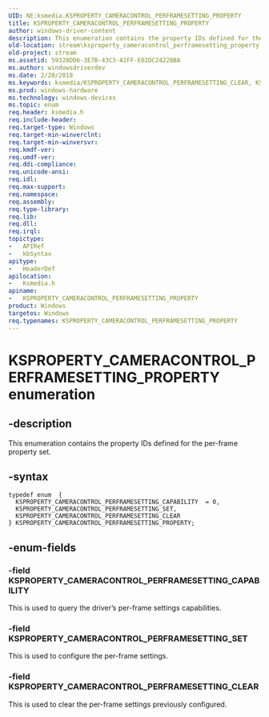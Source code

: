 ```yaml
---
UID: NE:ksmedia.KSPROPERTY_CAMERACONTROL_PERFRAMESETTING_PROPERTY
title: KSPROPERTY_CAMERACONTROL_PERFRAMESETTING_PROPERTY
author: windows-driver-content
description: This enumeration contains the property IDs defined for the per-frame property set.
old-location: stream\ksproperty_cameracontrol_perframesetting_property.htm
old-project: stream
ms.assetid: 59328DD6-3E7B-43C3-A1FF-E02DC24228BA
ms.author: windowsdriverdev
ms.date: 2/20/2018
ms.keywords: ksmedia/KSPROPERTY_CAMERACONTROL_PERFRAMESETTING_CLEAR, KSPROPERTY_CAMERACONTROL_PERFRAMESETTING_PROPERTY, KSPROPERTY_CAMERACONTROL_PERFRAMESETTING_CLEAR, ksmedia/KSPROPERTY_CAMERACONTROL_PERFRAMESETTING_SET, stream.ksproperty_cameracontrol_perframesetting_property, KSPROPERTY_CAMERACONTROL_PERFRAMESETTING_CAPABILITY, ksmedia/KSPROPERTY_CAMERACONTROL_PERFRAMESETTING_PROPERTY, ksmedia/KSPROPERTY_CAMERACONTROL_PERFRAMESETTING_CAPABILITY, KSPROPERTY_CAMERACONTROL_PERFRAMESETTING_PROPERTY enumeration [Streaming Media Devices], KSPROPERTY_CAMERACONTROL_PERFRAMESETTING_SET
ms.prod: windows-hardware
ms.technology: windows-devices
ms.topic: enum
req.header: ksmedia.h
req.include-header: 
req.target-type: Windows
req.target-min-winverclnt: 
req.target-min-winversvr: 
req.kmdf-ver: 
req.umdf-ver: 
req.ddi-compliance: 
req.unicode-ansi: 
req.idl: 
req.max-support: 
req.namespace: 
req.assembly: 
req.type-library: 
req.lib: 
req.dll: 
req.irql: 
topictype:
-	APIRef
-	kbSyntax
apitype:
-	HeaderDef
apilocation:
-	Ksmedia.h
apiname:
-	KSPROPERTY_CAMERACONTROL_PERFRAMESETTING_PROPERTY
product: Windows
targetos: Windows
req.typenames: KSPROPERTY_CAMERACONTROL_PERFRAMESETTING_PROPERTY
---
```


# KSPROPERTY_CAMERACONTROL_PERFRAMESETTING_PROPERTY enumeration


## -description


This enumeration contains the property IDs defined for the per-frame property set.


## -syntax


````
typedef enum  { 
  KSPROPERTY_CAMERACONTROL_PERFRAMESETTING_CAPABILITY  = 0,
  KSPROPERTY_CAMERACONTROL_PERFRAMESETTING_SET,
  KSPROPERTY_CAMERACONTROL_PERFRAMESETTING_CLEAR
} KSPROPERTY_CAMERACONTROL_PERFRAMESETTING_PROPERTY;
````


## -enum-fields




### -field KSPROPERTY_CAMERACONTROL_PERFRAMESETTING_CAPABILITY

This is used to query the driver’s per-frame settings capabilities.


### -field KSPROPERTY_CAMERACONTROL_PERFRAMESETTING_SET

This is used to configure the per-frame settings.


### -field KSPROPERTY_CAMERACONTROL_PERFRAMESETTING_CLEAR

This is used to clear the per-frame settings previously configured.

